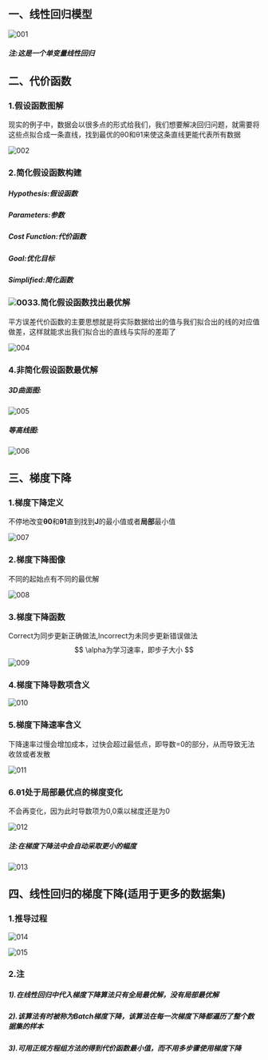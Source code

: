 ## 一、线性回归模型

![001](001.png)

##### 注:这是一个单变量线性回归

## 二、代价函数

### 1.假设函数图解

现实的例子中，数据会以很多点的形式给我们，我们想要解决回归问题，就需要将这些点拟合成一条直线，找到最优的θ0和θ1来使这条直线更能代表所有数据

![002](002.png)

### 2.简化假设函数构建

##### Hypothesis:假设函数

##### Parameters:参数

##### Cost Function:代价函数

##### Goal:优化目标

##### Simplified:简化函数

### ![003](003.png)3.简化假设函数找出最优解

平方误差代价函数的主要思想就是将实际数据给出的值与我们拟合出的线的对应值做差，这样就能求出我们拟合出的直线与实际的差距了

![004](004.png)

### 4.非简化假设函数最优解

##### 3D曲面图:

![005](005.png)

##### 等高线图:

![006](006.png)

## 三、梯度下降

### 1.梯度下降定义

不停地改变**θ0**和**θ1**直到找到**J**的最小值或者**局部**最小值

![007](007.png)

### 2.梯度下降图像

不同的起始点有不同的最优解

![008](008.png)

### 3.梯度下降函数

Correct为同步更新正确做法,Incorrect为未同步更新错误做法
$$
\alpha为学习速率，即步子大小
$$
![009](009.png)

### 4.梯度下降导数项含义



![010](010.png)

### 5.梯度下降速率含义

下降速率过慢会增加成本，过快会超过最低点，即导数=0的部分，从而导致无法收敛或者发散

![011](011.png)

### 6.θ1处于局部最优点的梯度变化

不会再变化，因为此时导数项为0,0乘以梯度还是为0

![012](012.png)

##### 注:在梯度下降法中会自动采取更小的幅度

![013](013.png)

## 四、线性回归的梯度下降(适用于更多的数据集)

### 1.推导过程

![014](014.png)

![015](015.png)

### 2.注

##### 1).在线性回归中代入梯度下降算法只有全局最优解，没有局部最优解

##### 2).该算法有时被称为Batch梯度下降，该算法在每一次梯度下降都遍历了整个数据集的样本

##### 3).可用正规方程组方法的得到代价函数最小值，而不用多步骤使用梯度下降
